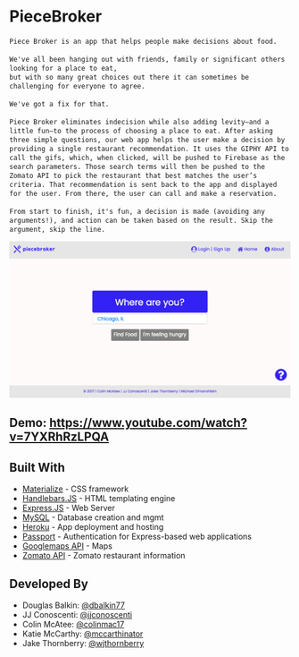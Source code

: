 # PieceBroker

	Piece Broker is an app that helps people make decisions about food.
    
    We've all been hanging out with friends, family or significant others looking for a place to eat, 
    but with so many great choices out there it can sometimes be challenging for everyone to agree.
    
    We've got a fix for that.
    
    Piece Broker eliminates indecision while also adding levity—and a little fun—to the process of choosing a place to eat. After asking three simple questions, our web app helps the user make a decision by providing a single restaurant recommendation. It uses the GIPHY API to call the gifs, which, when clicked, will be pushed to Firebase as the search parameters. Those search terms will then be pushed to the Zomato API to pick the restaurant that best matches the user’s criteria. That recommendation is sent back to the app and displayed for the user. From there, the user can call and make a reservation.
    
    From start to finish, it's fun, a decision is made (avoiding any arguments!), and action can be taken based on the result. Skip the argument, skip the line.
    
![alt text](public/images/piecebroker.png?raw=true "Piecebroker")

Demo: https://www.youtube.com/watch?v=7YXRhRzLPQA
----------------------------------------------------------------------------------------
## Built With

* [Materialize](http://materializecss.com/) - CSS framework
* [Handlebars.JS](http://handlebarsjs.com/) - HTML templating engine
* [Express.JS](https://expressjs.com/) - Web Server
* [MySQL](https://www.mysql.com/) - Database creation and mgmt
* [Heroku](https://www.heroku.com/) - App deployment and hosting
* [Passport](http://passportjs.org/) - Authentication for Express-based web applications
* [Googlemaps API](https://developers.google.com/maps/web/) - Maps
* [Zomato API](https://developers.zomato.com/api) - Zomato restaurant information

## Developed By

* Douglas Balkin: [@dbalkin77](https://github.com/dbalkin77) 
* JJ Conoscenti: [@jjconoscenti](https://github.com/jjconoscenti) 
* Colin McAtee: [@colinmac17](https://github.com/colinmac17) 
* Katie McCarthy: [@mccarthinator](https://github.com/mccarthinator) 
* Jake Thornberry: [@wjthornberry](https://github.com/wjthornberry) 
